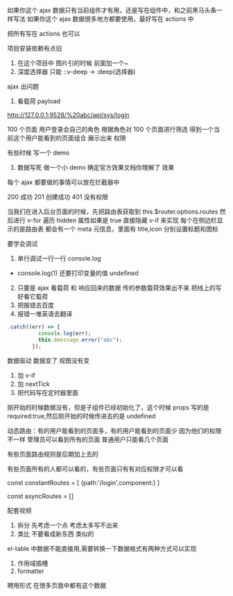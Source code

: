 如果你这个 ajax 数据只有当前组件才有用，还是写在组件中，和之前黑马头条一样写法
如果你这个 ajax 数据很多地方都要使用，最好写在 actions 中

把所有写在 actions 也可以

项目安装依赖有点旧

1. 在这个项目中 图片引的时候 前面加一个~
2. 深度选择器 只能 ::v-deep -> :deep(选择器)

ajax 出问题

1. 看载荷 payload

http://127.0.0.1:9528/%20abc/api/sys/login

100 个页面 用户登录会自己的角色 根据角色对 100 个页面进行筛选 得到一个当前这个用户能看到的页面组合 展示出来
权限

有些时候 写一个 demo

1. 数据写死 做一个小 demo 确定官方效果文档你理解了 效果

每个 ajax 都要做的事情可以放在拦截器中

200 成功
201 创建成功
401 没有权限

当我们在进入后台页面的时候，先把路由表获取到 this.$router.options.routes 然后进行 v-for 遍历 hidden 属性如果是 true 直接隐藏 v-if 来实现
每个在侧边栏显示的是路由表 都会有一个 meta 元信息，里面有 title,icon 分别设置标题和图标

要学会调试

1. 单行调试一行一行 console.log

- console.log(1) 还要打印变量的值 undefined

2. 只要是 ajax 看载荷 和 响应回来的数据 传的参数载荷效果出不来 把线上的写好看它载荷
3. 把报错去百度
4. 报错一堆英语去翻译

```js
.catch((err) => {
          console.log(err);
          this.$message.error("abc");
        });
```

数据驱动 数据变了 视图没有变

1. 加 v-if
2. 加 nextTick
3. 把代码写在定时器里面

刚开始的时候数据没有，但是子组件已经初始化了，这个时候 props 写的是 required:true,然后刚开始的时候传进去的是 undefined

动态路由：有的用户能看到的页面多，有的用户能看到的页面少
因为他们的权限不一样
管理员可以看到所有的页面
普通用户只能看几个页面

有些页面路由规则是后期加上去的

有些页面所有的人都可以看的，有些页面只有有对应权限才可以看

<!-- 静态路由表 -->

const constantRoutes = [
{path:'/login',component:}
]

<!-- 动态路由表 -->

const asyncRoutes = []

配套视频

1. 拆分 先考虑一个点 考虑太多写不出来
2. 类比 不要看成新东西 类似的

el-table 中数据不能直接用,需要转换一下数据格式有两种方式可以实现

1. 作用域插槽
2. formatter

聘用形式 在很多页面中都有这个数据
